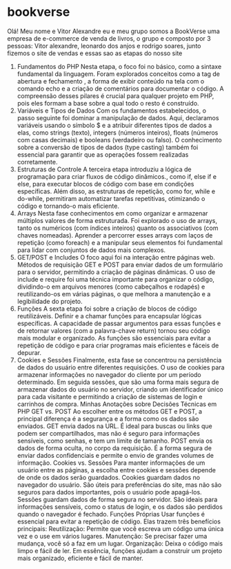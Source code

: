 # bookverse

Olá! Meu nome e Vitor Alexandre eu e meu grupo somos a BookVerse uma empresa de e-commerce de venda de livros, o grupo e composto por 3 pessoas: Vitor alexandre, leonardo dos anjos e rodrigo soares, junto fizemos o site de vendas e essas sao as etapas do nosso site

1. Fundamentos do PHP
Nesta etapa, o foco foi no básico, como a sintaxe fundamental da linguagem. Foram explorados conceitos como a tag de abertura e fechamento <?php ... ?>, a forma de exibir conteúdo na tela com o comando echo e a criação de comentários para documentar o código. A compreensão desses pilares é crucial para qualquer projeto em PHP, pois eles formam a base sobre a qual todo o resto é construído.
2. Variáveis e Tipos de Dados
Com os fundamentos estabelecidos, o passo seguinte foi dominar a manipulação de dados. Aqui,  declaramos variáveis usando o símbolo $ e a atribuir diferentes tipos de dados a elas, como strings (texto), integers (números inteiros), floats (números com casas decimais) e booleans (verdadeiro ou falso). O conhecimento sobre a conversão de tipos de dados (type casting) também foi essencial para garantir que as operações fossem realizadas corretamente.
3. Estruturas de Controle
A terceira etapa introduziu a lógica de programação para criar fluxos de código dinâmicos., como if, else if e else, para executar blocos de código com base em condições específicas. Além disso, as estruturas de repetição, como for, while e do-while, permitiram automatizar tarefas repetitivas, otimizando o código e tornando-o mais eficiente.
4. Arrays
Nesta fase conhecimentos em como organizar e armazenar múltiplos valores de forma estruturada. Foi explorado o uso de arrays, tanto os numéricos (com índices inteiros) quanto os associativos (com chaves nomeadas). Aprender a percorrer esses arrays com laços de repetição (como foreach) e a manipular seus elementos foi fundamental para lidar com conjuntos de dados mais complexos.
5. GET/POST e Includes
O foco aqui foi na interação entre páginas web. Métodos de requisição GET e POST para enviar dados de um formulário para o servidor, permitindo a criação de páginas dinâmicas. O uso de include e require foi uma técnica importante para organizar o código, dividindo-o em arquivos menores (como cabeçalhos e rodapés) e reutilizando-os em várias páginas, o que melhora a manutenção e a legibilidade do projeto.
6. Funções
A sexta etapa foi sobre a criação de blocos de código reutilizáveis. Definir e a chamar funções para encapsular lógicas específicas. A capacidade de passar argumentos para essas funções e de retornar valores (com a palavra-chave return) tornou seu código mais modular e organizado. As funções são essenciais para evitar a repetição de código e para criar programas mais eficientes e fáceis de depurar.
7. Cookies e Sessões
Finalmente, esta fase se concentrou na persistência de dados do usuário entre diferentes requisições. O uso de cookies para armazenar informações no navegador do cliente por um período determinado. Em seguida sessões, que são uma forma mais segura de armazenar dados do usuário no servidor, criando um identificador único para cada visitante e permitindo a criação de sistemas de login e carrinhos de compra.
Minhas Anotações sobre Decisões Técnicas em PHP
GET vs. POST
Ao escolher entre os métodos GET e POST, a principal diferença é a segurança e a forma como os dados são enviados.
GET envia dados na URL. É ideal para buscas ou links que podem ser compartilhados, mas não é seguro para informações sensíveis, como senhas, e tem um limite de tamanho.
POST envia os dados de forma oculta, no corpo da requisição. É a forma segura de enviar dados confidenciais e permite o envio de grandes volumes de informação.
Cookies vs. Sessões
Para manter informações de um usuário entre as páginas, a escolha entre cookies e sessões depende de onde os dados serão guardados.
Cookies guardam dados no navegador do usuário. São úteis para preferências do site, mas não são seguros para dados importantes, pois o usuário pode apagá-los.
Sessões guardam dados de forma segura no servidor. São ideais para informações sensíveis, como o status de login, e os dados são perdidos quando o navegador é fechado.
Funções Próprias
Usar funções é essencial para evitar a repetição de código. Elas trazem três benefícios principais:
Reutilização: Permite que você escreva um código uma única vez e o use em vários lugares.
Manutenção: Se precisar fazer uma mudança, você só a faz em um lugar.
Organização: Deixa o código mais limpo e fácil de ler.
Em essência, funções ajudam a construir um projeto mais organizado, eficiente e fácil de manter.
